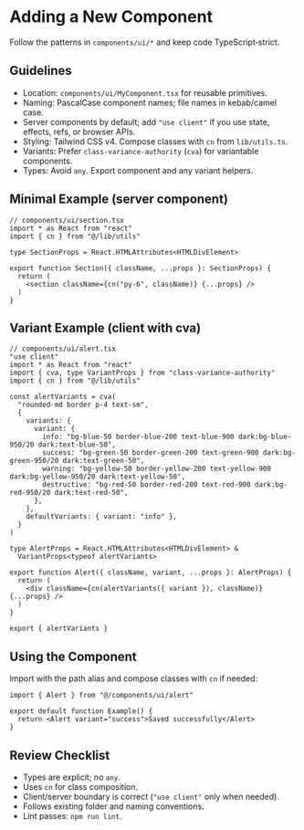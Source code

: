 # Adding a New Component

Follow the patterns in `components/ui/*` and keep code TypeScript‑strict.

## Guidelines

- Location: `components/ui/MyComponent.tsx` for reusable primitives.
- Naming: PascalCase component names; file names in kebab/camel case.
- Server components by default; add `"use client"` if you use state, effects, refs, or browser APIs.
- Styling: Tailwind CSS v4. Compose classes with `cn` from `lib/utils.ts`.
- Variants: Prefer `class-variance-authority` (`cva`) for variantable components.
- Types: Avoid `any`. Export component and any variant helpers.

## Minimal Example (server component)

```tsx
// components/ui/section.tsx
import * as React from "react"
import { cn } from "@/lib/utils"

type SectionProps = React.HTMLAttributes<HTMLDivElement>

export function Section({ className, ...props }: SectionProps) {
  return (
    <section className={cn("py-6", className)} {...props} />
  )
}
```

## Variant Example (client with cva)

```tsx
// components/ui/alert.tsx
"use client"
import * as React from "react"
import { cva, type VariantProps } from "class-variance-authority"
import { cn } from "@/lib/utils"

const alertVariants = cva(
  "rounded-md border p-4 text-sm",
  {
    variants: {
      variant: {
        info: "bg-blue-50 border-blue-200 text-blue-900 dark:bg-blue-950/20 dark:text-blue-50",
        success: "bg-green-50 border-green-200 text-green-900 dark:bg-green-950/20 dark:text-green-50",
        warning: "bg-yellow-50 border-yellow-200 text-yellow-900 dark:bg-yellow-950/20 dark:text-yellow-50",
        destructive: "bg-red-50 border-red-200 text-red-900 dark:bg-red-950/20 dark:text-red-50",
      },
    },
    defaultVariants: { variant: "info" },
  }
)

type AlertProps = React.HTMLAttributes<HTMLDivElement> &
  VariantProps<typeof alertVariants>

export function Alert({ className, variant, ...props }: AlertProps) {
  return (
    <div className={cn(alertVariants({ variant }), className)} {...props} />
  )
}

export { alertVariants }
```

## Using the Component

Import with the path alias and compose classes with `cn` if needed:

```tsx
import { Alert } from "@/components/ui/alert"

export default function Example() {
  return <Alert variant="success">Saved successfully</Alert>
}
```

## Review Checklist

- Types are explicit; no `any`.
- Uses `cn` for class composition.
- Client/server boundary is correct (`"use client"` only when needed).
- Follows existing folder and naming conventions.
- Lint passes: `npm run lint`.


